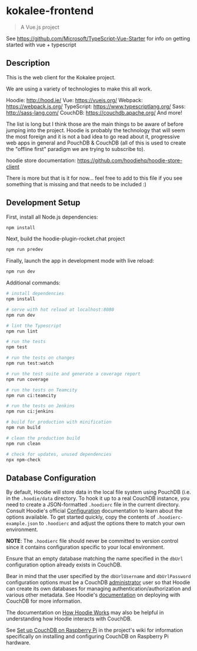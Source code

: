 # kokalee-frontend

> A Vue.js project

See https://github.com/Microsoft/TypeScript-Vue-Starter for info on getting started with vue + typescript

## Description

This is the web client for the Kokalee project.

We are using a variety of technologies to make this all work.

Hoodie: http://hood.ie/
Vue: https://vuejs.org/
Webpack: https://webpack.js.org/
TypeScript: https://www.typescriptlang.org/
Sass: http://sass-lang.com/
CouchDB: https://couchdb.apache.org/
And more!

The list is long but I think those are the main things to be aware of
before jumping into the project. Hoodie is probably the technology that will
seem the most foreign and it is not a bad idea to go read about it, progressive
web apps in general and PouchDB & CouchDB (all of this is used to create the
"offline first" paradigm we are trying to subscribe to).

hoodie store documentation:
https://github.com/hoodiehq/hoodie-store-client

There is more but that is it for now... feel free to add to this file if you
see something that is missing and that needs to be included :)

## Development Setup

First, install all Node.js dependencies:

```bash
npm install
```

Next, build the hoodie-plugin-rocket.chat project

```bash
npm run predev
```

Finally, launch the app in development mode with live reload:

```bash
npm run dev
```

Additional commands:

``` bash
# install dependencies
npm install

# serve with hot reload at localhost:8080
npm run dev

# lint the Typescript
npm run lint

# run the tests
npm test

# run the tests on changes
npm run test:watch

# run the test suite and generate a coverage report
npm run coverage

# run the tests on Teamcity
npm run ci:teamcity

# run the tests on Jenkins
npm run ci:jenkins

# build for production with minification
npm run build

# clean the production build
npm run clean

# check for updates, unused dependencies
npx npm-check
```

## Database Configuration

By default, Hoodie will store data in the local file system using PouchDB (i.e. in the `.hoodie/data` directory. To hook
it up to a real CouchDB instance, you need to create a JSON-formatted `.hoodierc` file in the current directory. Consult
Hoodie's official [Configuration](http://docs.hood.ie/en/latest/guides/configuration.html) documentation to learn about
the options available. To get started quickly, copy the contents of `.hoodierc-example.json` to `.hoodierc` and adjust
the options there to match your own environment.

**NOTE**: The `.hoodierc` file should never be committed to version control since it contains configuration specific to
your local environment.

Ensure that an empty database matching the name specified in the `dbUrl` configuration option already exists in CouchDB.

Bear in mind that the user specified by the `dbUrlUsername` and `dbUrlPassword` configuration options must be a CouchDB
[administrator](http://docs.couchdb.org/en/latest/config/auth.html#server-administrators) user so that Hoodie can create
its own databases for managing authentication/authorization and various other metadata. See Hoodie's
[documentation](http://docs.hood.ie/en/latest/guides/deployment.html#couchdb) on deploying with CouchDB for more
information.

The documentation on [How Hoodie Works](http://docs.hood.ie/en/latest/about/how-hoodie-works.html) may also be helpful
in understanding how Hoodie interacts with CouchDB.

See [Set up CouchDB on Raspberry Pi](https://github.com/tekgrunt/kokalee/wiki/Set-up-CouchDB-on-Raspberry-Pi) in the
project's wiki for information specifically on installing and configuring CouchDB on Raspberry Pi hardware.
